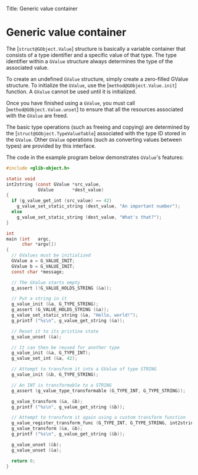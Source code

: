 Title: Generic value container

# Generic value container

The [`struct@GObject.Value`] structure is basically a variable container
that consists of a type identifier and a specific value of that type. The
type identifier within a `GValue` structure always determines the type of the
associated value.

To create an undefined `GValue` structure, simply create a zero-filled
GValue structure. To initialize the `GValue`, use the
[`method@GObject.Value.init`] function. A `GValue` cannot be used until it
is initialized.

Once you have finished using a `GValue`, you must call
[`method@GObject.Value.unset`] to ensure that all the resources associated
with the `GValue` are freed.

The basic type operations (such as freeing and copying) are determined by
the [`struct@GObject.TypeValueTable`] associated with the type ID stored in
the `GValue`. Other `GValue` operations (such as converting values between
types) are provided by this interface.

The code in the example program below demonstrates `GValue`'s features:

```c
#include <glib-object.h>

static void
int2string (const GValue *src_value,
            GValue       *dest_value)
{
  if (g_value_get_int (src_value) == 42)
    g_value_set_static_string (dest_value, "An important number");
  else
    g_value_set_static_string (dest_value, "What's that?");
}

int
main (int   argc,
      char *argv[])
{
  // GValues must be initialized
  GValue a = G_VALUE_INIT;
  GValue b = G_VALUE_INIT;
  const char *message;

  // The GValue starts empty
  g_assert (!G_VALUE_HOLDS_STRING (&a));

  // Put a string in it
  g_value_init (&a, G_TYPE_STRING);
  g_assert (G_VALUE_HOLDS_STRING (&a));
  g_value_set_static_string (&a, "Hello, world!");
  g_printf ("%s\n", g_value_get_string (&a));

  // Reset it to its pristine state
  g_value_unset (&a);

  // It can then be reused for another type
  g_value_init (&a, G_TYPE_INT);
  g_value_set_int (&a, 42);

  // Attempt to transform it into a GValue of type STRING
  g_value_init (&b, G_TYPE_STRING);

  // An INT is transformable to a STRING
  g_assert (g_value_type_transformable (G_TYPE_INT, G_TYPE_STRING));

  g_value_transform (&a, &b);
  g_printf ("%s\n", g_value_get_string (&b));

  // Attempt to transform it again using a custom transform function
  g_value_register_transform_func (G_TYPE_INT, G_TYPE_STRING, int2string);
  g_value_transform (&a, &b);
  g_printf ("%s\n", g_value_get_string (&b));

  g_value_unset (&b);
  g_value_unset (&a);

  return 0;
}
```
